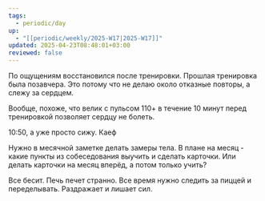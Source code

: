 ```yaml
---
tags:
  - periodic/day
up:
  - "[[periodic/weekly/2025-W17|2025-W17]]"
updated: 2025-04-23T08:48:01+03:00
reviewed: false
---
```


По ощущениям восстановился после тренировки. Прошлая тренировка была позавчера. Это потому что не делаю около отказные повторы, а слежу за сердцем.

Вообще, похоже, что велик с пульсом 110+ в течение 10 минут перед тренировкой позволяет сердцу не болеть.

10:50, а уже просто сижу. Каеф

Нужно в месячной заметке делать замеры тела. В плане на месяц - какие пункты из собеседования выучить и сделать карточки. Или делать карточки на месяц вперёд, а потом только учить?

Все бесит. Печь печет странно. Все время нужно следить за пиццей и переделывать. Раздражает и лишает сил.
